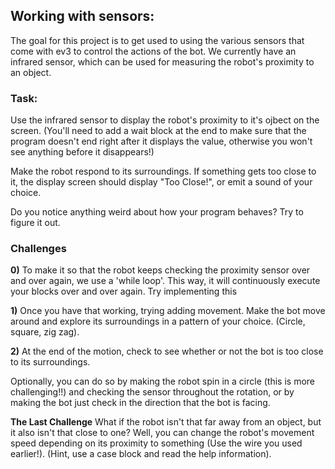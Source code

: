 ## Working with sensors:

The goal for this project is to get used to using the various sensors that come with ev3 to control the actions of the bot.  We currently have an infrared sensor, which can be used for measuring the robot's proximity to an object.

### Task:  

Use the infrared sensor to display the robot's proximity to it's ojbect on the screen.  (You'll need to add a wait block at the end to make sure that the program doesn't end right after it displays the value, otherwise you won't see anything before it disappears!)

Make the robot respond to its surroundings.  If something gets too close to it, the display screen should display "Too Close!", or emit a sound of your choice.  

Do you notice anything weird about how your program behaves? Try to figure it out.

### Challenges
**0)** To make it so that the robot keeps checking the proximity sensor over and over again, we use a 'while loop'. This way, it will continuously execute your blocks over and over again.  Try implementing this

**1)** Once you have that working, trying adding movement.  Make the bot move around and explore its surroundings in a pattern of your choice. (Circle, square, zig zag).  

**2)** At the end of the motion, check to see whether or not the bot is too close to its surroundings. 

Optionally, you can do so by making the robot spin in a circle (this is more challenging!!) and checking the sensor throughout the rotation, or by making the bot just check in the direction that the bot is facing.

**The Last Challenge** What if the robot isn't that far away from an object, but it also isn't that close to one?  Well, you can change the robot's movement speed depending on its proximity to something  (Use the wire you used earlier!).  (Hint, use a case block and read the help information).




